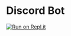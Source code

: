 # Discord Bot

[![Run on Repl.it](https://replit.com/badge/github/Fixito/discord-bot)](https://replit.com/new/github/Fixito/discord-bot)
